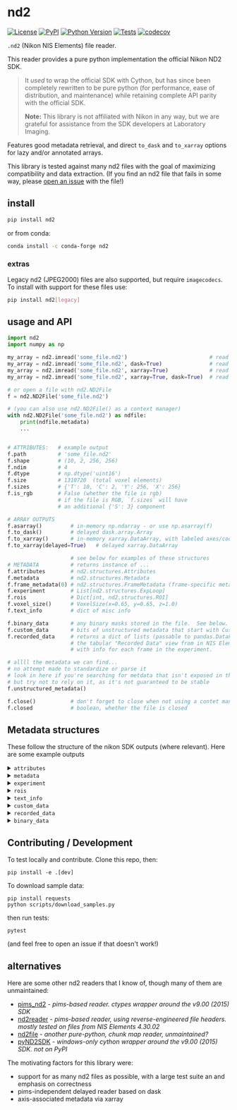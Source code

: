 # nd2

[![License](https://img.shields.io/pypi/l/nd2.svg?color=green)](https://github.com/tlambert03/nd2/raw/main/LICENSE)
[![PyPI](https://img.shields.io/pypi/v/nd2.svg?color=green)](https://pypi.org/project/nd2)
[![Python Version](https://img.shields.io/pypi/pyversions/nd2.svg?color=green)](https://python.org)
[![Tests](https://github.com/tlambert03/nd2/actions/workflows/ci.yml/badge.svg)](https://github.com/tlambert03/nd2/actions/workflows/ci.yml)
[![codecov](https://codecov.io/gh/tlambert03/nd2/branch/main/graph/badge.svg)](https://codecov.io/gh/tlambert03/nd2)

`.nd2` (Nikon NIS Elements) file reader.

This reader provides a pure python implementation the official Nikon ND2 SDK.

> It *used* to wrap the official SDK with Cython, but has since been completely
> rewritten to be pure python (for performance, ease of distribution, and
> maintenance) while retaining complete API parity with the official SDK.
>
> **Note:** This library is not affiliated with Nikon in any way, but we are
> grateful for assistance from the SDK developers at Laboratory Imaging.

Features good metadata retrieval, and direct `to_dask` and `to_xarray` options
for lazy and/or annotated arrays.

This library is tested against many nd2 files with the goal of maximizing
compatibility and data extraction. (If you find an nd2 file that fails in some
way, please [open an issue](https://github.com/tlambert03/nd2/issues/new) with
the file!)

## install

```sh
pip install nd2
```

or from conda:

```sh
conda install -c conda-forge nd2
```

### extras

Legacy nd2 (JPEG2000) files are also supported, but require `imagecodecs`.  To install with support for these files use:

```sh
pip install nd2[legacy]
```

## usage and API

```python
import nd2
import numpy as np

my_array = nd2.imread('some_file.nd2')                          # read to numpy array
my_array = nd2.imread('some_file.nd2', dask=True)               # read to dask array
my_array = nd2.imread('some_file.nd2', xarray=True)             # read to xarray
my_array = nd2.imread('some_file.nd2', xarray=True, dask=True)  # read file to dask-xarray

# or open a file with nd2.ND2File
f = nd2.ND2File('some_file.nd2')

# (you can also use nd2.ND2File() as a context manager)
with nd2.ND2File('some_file.nd2') as ndfile:
    print(ndfile.metadata)
    ...


# ATTRIBUTES:   # example output
f.path          # 'some_file.nd2'
f.shape         # (10, 2, 256, 256)
f.ndim          # 4
f.dtype         # np.dtype('uint16')
f.size          # 1310720  (total voxel elements)
f.sizes         # {'T': 10, 'C': 2, 'Y': 256, 'X': 256}
f.is_rgb        # False (whether the file is rgb)
                # if the file is RGB, `f.sizes` will have
                # an additional {'S': 3} component

# ARRAY OUTPUTS
f.asarray()         # in-memory np.ndarray - or use np.asarray(f)
f.to_dask()         # delayed dask.array.Array
f.to_xarray()       # in-memory xarray.DataArray, with labeled axes/coords
f.to_xarray(delayed=True)   # delayed xarray.DataArray

                    # see below for examples of these structures
# METADATA          # returns instance of ...
f.attributes        # nd2.structures.Attributes
f.metadata          # nd2.structures.Metadata
f.frame_metadata(0) # nd2.structures.FrameMetadata (frame-specific meta)
f.experiment        # List[nd2.structures.ExpLoop]
f.rois              # Dict[int, nd2.structures.ROI]
f.voxel_size()      # VoxelSize(x=0.65, y=0.65, z=1.0)
f.text_info         # dict of misc info

f.binary_data       # any binary masks stored in the file.  See below.
f.custom_data       # bits of unstructured metadata that start with CustomData
f.recorded_data     # returns a dict of lists (passable to pandas.DataFrame) that
                    # the tabular "Recorded Data" view from in NIS Elements/Viewer
                    # with info for each frame in the experiment.

# allll the metadata we can find...
# no attempt made to standardize or parse it
# look in here if you're searching for metdata that isn't exposed in the above
# but try not to rely on it, as it's not guaranteed to be stable
f.unstructured_metadata()

f.close()           # don't forget to close when not using a contet manager!
f.closed            # boolean, whether the file is closed
```

## Metadata structures

These follow the structure of the nikon SDK outputs (where relevant).
Here are some example outputs

<details>

<summary><code>attributes</code></summary>

```python
Attributes(
    bitsPerComponentInMemory=16,
    bitsPerComponentSignificant=16,
    componentCount=2,
    heightPx=32,
    pixelDataType='unsigned',
    sequenceCount=60,
    widthBytes=128,
    widthPx=32,
    compressionLevel=None,
    compressionType=None,
    tileHeightPx=None,
    tileWidthPx=None,
    channelCount=2
)
```

</details>

<details>

<summary><code>metadata</code></summary>

*Note: the `metadata` for legacy (JPEG2000) files will be a plain unstructured dict.*

```python
Metadata(
    contents=Contents(channelCount=2, frameCount=60),
    channels=[
        Channel(
            channel=ChannelMeta(name='Widefield Green', index=0, colorRGB=65371, emissionLambdaNm=535.0, excitationLambdaNm=None),
            loops=LoopIndices(NETimeLoop=None, TimeLoop=0, XYPosLoop=1, ZStackLoop=2),
            microscope=Microscope(
                objectiveMagnification=10.0,
                objectiveName='Plan Fluor 10x Ph1 DLL',
                objectiveNumericalAperture=0.3,
                zoomMagnification=1.0,
                immersionRefractiveIndex=1.0,
                projectiveMagnification=None,
                pinholeDiameterUm=None,
                modalityFlags=['fluorescence']
            ),
            volume=Volume(
                axesCalibrated=[True, True, True],
                axesCalibration=[0.652452890023035, 0.652452890023035, 1.0],
                axesInterpretation=(
                    <AxisInterpretation.distance: 'distance'>,
                    <AxisInterpretation.distance: 'distance'>,
                    <AxisInterpretation.distance: 'distance'>
                ),
                bitsPerComponentInMemory=16,
                bitsPerComponentSignificant=16,
                cameraTransformationMatrix=[-0.9998932296054086, -0.014612644841559427, 0.014612644841559427, -0.9998932296054086],
                componentCount=1,
                componentDataType='unsigned',
                voxelCount=[32, 32, 5],
                componentMaxima=[0.0],
                componentMinima=[0.0],
                pixelToStageTransformationMatrix=None
            )
        ),
        Channel(
            channel=ChannelMeta(name='Widefield Red', index=1, colorRGB=22015, emissionLambdaNm=620.0, excitationLambdaNm=None),
            loops=LoopIndices(NETimeLoop=None, TimeLoop=0, XYPosLoop=1, ZStackLoop=2),
            microscope=Microscope(
                objectiveMagnification=10.0,
                objectiveName='Plan Fluor 10x Ph1 DLL',
                objectiveNumericalAperture=0.3,
                zoomMagnification=1.0,
                immersionRefractiveIndex=1.0,
                projectiveMagnification=None,
                pinholeDiameterUm=None,
                modalityFlags=['fluorescence']
            ),
            volume=Volume(
                axesCalibrated=[True, True, True],
                axesCalibration=[0.652452890023035, 0.652452890023035, 1.0],
                axesInterpretation=(
                    <AxisInterpretation.distance: 'distance'>,
                    <AxisInterpretation.distance: 'distance'>,
                    <AxisInterpretation.distance: 'distance'>
                ),
                bitsPerComponentInMemory=16,
                bitsPerComponentSignificant=16,
                cameraTransformationMatrix=[-0.9998932296054086, -0.014612644841559427, 0.014612644841559427, -0.9998932296054086],
                componentCount=1,
                componentDataType='unsigned',
                voxelCount=[32, 32, 5],
                componentMaxima=[0.0],
                componentMinima=[0.0],
                pixelToStageTransformationMatrix=None
            )
        )
    ]
)
```

</details>

<details>

<summary><code>experiment</code></summary>

```python
[
    TimeLoop(
        count=3,
        nestingLevel=0,
        parameters=TimeLoopParams(
            startMs=0.0,
            periodMs=1.0,
            durationMs=0.0,
            periodDiff=PeriodDiff(avg=16278.339965820312, max=16411.849853515625, min=16144.830078125)
        ),
        type='TimeLoop'
    ),
    XYPosLoop(
        count=4,
        nestingLevel=1,
        parameters=XYPosLoopParams(
            isSettingZ=True,
            points=[
                Position(stagePositionUm=[26950.2, -1801.6000000000001, 498.46000000000004], pfsOffset=None, name=None),
                Position(stagePositionUm=[31452.2, -1801.6000000000001, 670.7], pfsOffset=None, name=None),
                Position(stagePositionUm=[35234.3, 2116.4, 664.08], pfsOffset=None, name=None),
                Position(stagePositionUm=[40642.9, -3585.1000000000004, 555.12], pfsOffset=None, name=None)
            ]
        ),
        type='XYPosLoop'
    ),
    ZStackLoop(count=5, nestingLevel=2, parameters=ZStackLoopParams(homeIndex=2, stepUm=1.0, bottomToTop=True, deviceName='Ti2 ZDrive'), type='ZStackLoop')
]
```

</details>

<details>

<summary><code>rois</code></summary>

ROIs found in the metadata are available at `ND2File.rois`, which is a
`dict` of `nd2.structures.ROI` objects, keyed by the ROI ID:

```python
{
    1: ROI(
        id=1,
        info=RoiInfo(
            shapeType=<RoiShapeType.Rectangle: 3>,
            interpType=<InterpType.StimulationROI: 4>,
            cookie=1,
            color=255,
            label='',
            stimulationGroup=0,
            scope=1,
            appData=0,
            multiFrame=False,
            locked=False,
            compCount=2,
            bpc=16,
            autodetected=False,
            gradientStimulation=False,
            gradientStimulationBitDepth=0,
            gradientStimulationLo=0.0,
            gradientStimulationHi=0.0
        ),
        guid='{87190352-9B32-46E4-8297-C46621C1E1EF}',
        animParams=[
            AnimParam(
                timeMs=0.0,
                enabled=1,
                centerX=-0.4228425369685782,
                centerY=-0.5194951478743071,
                centerZ=0.0,
                rotationZ=0.0,
                boxShape=BoxShape(
                    sizeX=0.21256931608133062,
                    sizeY=0.21441774491682075,
                    sizeZ=0.0
                ),
                extrudedShape=ExtrudedShape(sizeZ=0, basePoints=[])
            )
        ]
    ),
    ...
}
```

</details>

<details>

<summary><code>text_info</code></summary>

```python
{
    'capturing': 'Flash4.0, SN:101412\r\nSample 1:\r\n  Exposure: 100 ms\r\n  Binning: 1x1\r\n  Scan Mode: Fast\r\nSample 2:\r\n  Exposure: 100 ms\r\n  Binning: 1x1\r\n  Scan Mode: Fast',
    'date': '9/28/2021  9:41:27 AM',
    'description': 'Metadata:\r\nDimensions: T(3) x XY(4) x λ(2) x Z(5)\r\nCamera Name: Flash4.0, SN:101412\r\nNumerical Aperture: 0.3\r\nRefractive Index: 1\r\nNumber of Picture Planes: 2\r\nPlane #1:\r\n Name: Widefield Green\r\n Component Count: 1\r\n Modality: Widefield Fluorescence\r\n Camera Settings:   Exposure: 100 ms\r\n  Binning: 1x1\r\n  Scan Mode: Fast\r\n Microscope Settings:   Nikon Ti2, FilterChanger(Turret-Lo): 3 (FITC)\r\n  Nikon Ti2, Shutter(FL-Lo): Open\r\n  Nikon Ti2, Shutter(DIA LED): Closed\r\n  Nikon Ti2, Illuminator(DIA): Off\r\n  Nikon Ti2, Illuminator(DIA) Iris intensity: 3.0\r\n  Analyzer Slider: Extracted\r\n  Analyzer Cube: Extracted\r\n  Condenser: 1 (Shutter)\r\n  PFS, state: On\r\n  PFS, offset: 7959\r\n  PFS, mirror: Inserted\r\n  PFS, Dish Type: Glass\r\n  Zoom: 1.00x\r\n  Sola, Shutter(Sola): Active\r\n  Sola, Illuminator(Sola) Voltage: 100.0\r\nPlane #2:\r\n Name: Widefield Red\r\n Component Count: 1\r\n Modality: Widefield Fluorescence\r\n Camera Settings:   Exposure: 100 ms\r\n  Binning: 1x1\r\n  Scan Mode: Fast\r\n Microscope Settings:   Nikon Ti2, FilterChanger(Turret-Lo): 4 (TRITC)\r\n  Nikon Ti2, Shutter(FL-Lo): Open\r\n  Nikon Ti2, Shutter(DIA LED): Closed\r\n  Nikon Ti2, Illuminator(DIA): Off\r\n  Nikon Ti2, Illuminator(DIA) Iris intensity: 1.5\r\n  Analyzer Slider: Extracted\r\n  Analyzer Cube: Extracted\r\n  Condenser: 1 (Shutter)\r\n  PFS, state: On\r\n  PFS, offset: 7959\r\n  PFS, mirror: Inserted\r\n  PFS, Dish Type: Glass\r\n  Zoom: 1.00x\r\n  Sola, Shutter(Sola): Active\r\n  Sola, Illuminator(Sola) Voltage: 100.0\r\nTime Loop: 3\r\n- Equidistant (Period 1 ms)\r\nZ Stack Loop: 5\r\n- Step: 1 µm\r\n- Device: Ti2 ZDrive',
    'optics': 'Plan Fluor 10x Ph1 DLL'
}
```

</details>

<details>

<summary><code>custom_data</code></summary>

No attempt is made to parse this data.  It will vary from file to file, but you may find something useful here:

```python
{
    'StreamDataV1_0': {
        'Vector_StreamAnalogIn': '',
        'Vector_StreamDigitalIn': '',
        'Vector_AnalogIn': '',
        'Vector_DigitalIn': '',
        'Vector_Other': '',
        'Vector_StreamAnalogOut': '',
        'Vector_StreamDigitalOut': '',
        'Vector_AnalogOut': '',
        'Vector_DigitalOut': ''
    },
    'NDControlV1_0': {
        'NDControl': {
            'LoopState': {'no_name': [529, 529, 529, 529, 529]},
            'PlayFPS': {'no_name': [20.0, 20.0, 0.0, 20.0, 0.0]},
            'LoopSize': {'no_name': [3, 4, 0, 5, 0]},
            'LoopPosition': {'no_name': [2, 3, 0, 4, 0]},
            'LoopSelection': {'no_name': [b'AAAA', b'AAAAAA==', b'', b'AAAAAAA=', b'']},
            'LoopRangeSelection': {'no_name': [b'AQEB', b'AQEBAQ==', b'', b'AQEBAQE=', b'']},
            'LoopEventSelection': {'no_name': [b'AAAA', b'AAAAAA==', b'', b'AAAAAAA=', b'']},
            'FramesInRange': '',
            'LoopStep': {'no_name': [0, 0, 0, 0, 0]},
            'UserEventType': 2,
            'SelectionStyle': 0,
            'FramesBefore': 2,
            'FramesAfter': 1,
            'TimeBefore': 1.0,
            'TimeAfter': 1.0
        }
    },
    'LUTDataV1_0': {
        'ViewLut': True,
        'LutParam': {
            'Gradient': 0,
            'GradientBrightField': 0,
            'MinSrc': 0,
            'MaxSrc': 65535,
            'GammaSrc': 1.0,
            'MinDst': 0,
            'MaxDst': 65535,
            'ColorSpace': 4,
            'Representation': 0,
            'LutComponentCount': 2,
            'GroupCount': 1,
            'CompLutParam': {
                '00': {'MinSrc': [82, 0.0], 'MaxSrc': [113, 1.0], 'GammaSrc': 1.0, 'MinDst': 0, 'MaxDst': 65535, 'Group': 0},
                '01': {'MinSrc': [82, 0.0], 'MaxSrc': [114, 1.0], 'GammaSrc': 1.0, 'MinDst': 0, 'MaxDst': 65535, 'Group': 0},
                '02': {'MinSrc': [0, 0.0], 'MaxSrc': [65535, 1.0], 'GammaSrc': 1.0, 'MinDst': 0, 'MaxDst': 65535, 'Group': 0}
            },
            'LutDataSpectral': {
                'GainTrueColor': 1.0,
                'OffsetTrueColor': 0.0,
                'GainGrayScale': 1.0,
                'OffsetGrayScal': 0.0,
                'SpectralColorMode': 0,
                'Group00': {
                    'ColorGroup': 16711680,
                    'ColorCustom': 16711680,
                    'GainCustom': 1.0,
                    'OffsetCustom': 0.0,
                    'GainGrouped': 1.0,
                    'OffsetGrouped': 0.0
                }
            }
        },
        'EnableAutoContrast': True,
        'EnableAutoWhite': True,
        'AutoWhiteColor': 16777215,
        'RatioDesc': {
            'Numer': 0,
            'Denom': 1,
            'NumOffset': 0,
            'DenOffset': 0,
            'Min': 0.0,
            'Max': 2.0,
            'BkgndSize': 0,
            'Calibrated': True,
            'Cal.dKd': 224.0,
            'Cal.dVisc': 1.0,
            'Cal.dFmin': 255.0,
            'Cal.dFmax': 1.0,
            'Cal.dRmin': 0.0,
            'Cal.dRmax': 2.0,
            'Cal.dTMeasCalMin': 0.0,
            'Cal.dTMeasCalMax': 0.0,
            'PickFromGraph': True,
            'RatioViewEnabled': True
        },
        'GraphSelected': -1,
        'GraphVerticalSplit': True,
        'GrayGraph': True,
        'ShowAllComp': True,
        'ShowSpectralGraph': True,
        'GraphScale': 0,
        'GraphZoom00': 1.0,
        'GraphOffset00': 0.0,
        'GraphZoom01': 1.0,
        'GraphOffset01': 0.0,
        'GraphZoom02': 1.0,
        'GraphOffset02': 0.0
    },
    'GrabberCameraSettingsV1_0': {
        'GrabberCameraSettings': {
            'CameraUniqueName': 'Hamamatsu C11440-22C SN:101412',
            'CameraUserName': 'Flash4.0, SN:101412',
            'CameraFamilyName': 'ecmC11440_22C',
            'OverloadedUniqueName': '',
            'ModifiedAtJDN': 2459486.07103009,
            'FormatFast': {
                'Desc': {
                    'UniqueName': 'FMT 1x1 16',
                    'Interpretation': 1,
                    'FQModeUsage': 15,
                    'CanExecAsyncSampleGet': True,
                    'Fps': 30.00300030003,
                    'Sensitivity': 1.0,
                    'SensorPixels': {'cx': 2048, 'cy': 2044},
                    'SensorMicrons': {'cx': 13312, 'cy': 13286},
                    'SensorMin': {'cx': 4, 'cy': 4},
                    'SensorStep': {'cx': 2, 'cy': 2},
                    'BinningX': 1.0,
                    'BinningY': 1.0,
                    'SensorSource': {'left': 0, 'top': 0, 'right': 2048, 'bottom': 2044},
                    'FormatText': '16-bit - No Binning',
                    'FormatDesc': '16-bit - No Binning (30.0 FPS)',
                    'CamCorrReq': True,
                    'Comp': 1,
                    'Bpc': 16,
                    'UsageFlags': 1
                },
                'SensorUser': {'left': 512, 'top': 512, 'right': 544, 'bottom': 544}
            },
            'FormatQuality': {
                'Desc': {
                    'UniqueName': 'FMT 1x1 16',
                    'Interpretation': 1,
                    'FQModeUsage': 15,
                    'CanExecAsyncSampleGet': True,
                    'Fps': 30.00300030003,
                    'Sensitivity': 1.0,
                    'SensorPixels': {'cx': 2048, 'cy': 2044},
                    'SensorMicrons': {'cx': 13312, 'cy': 13286},
                    'SensorMin': {'cx': 4, 'cy': 4},
                    'SensorStep': {'cx': 2, 'cy': 2},
                    'BinningX': 1.0,
                    'BinningY': 1.0,
                    'SensorSource': {'left': 0, 'top': 0, 'right': 2048, 'bottom': 2044},
                    'FormatText': '16-bit - No Binning',
                    'FormatDesc': '16-bit - No Binning (30.0 FPS)',
                    'CamCorrReq': True,
                    'Comp': 1,
                    'Bpc': 16,
                    'UsageFlags': 1
                },
                'SensorUser': {'left': 512, 'top': 512, 'right': 544, 'bottom': 544}
            },
            'PropertiesFast': {
                'Exposure': 100.0,
                'LiveSpeedUp': 1,
                'CaptureQuality': 75,
                'CaptureMaxExposure': 10000.0,
                'QuantilRelative': True,
                'QuantilPromile': 0.1,
                'QuantilPixels': 100,
                'EnableAutoExposure': True,
                'ScanMode': 2,
                'Average': 1,
                'Integrate': 1,
                'AverageToQuality': 0.0,
                'AverageCH': '',
                'IntegrateCH': '',
                'AverageToQualityCH': '',
                'IntegrateToQualityCH': '',
                'FlexibleHeight': -1,
                'Negate': 0,
                'MultiExcitation': ''
            },
            'PropertiesFast_Extra': {'PropGroupCount': 0, 'PropGroupUsageArray': {}, 'PropGroupNameArray': {}},
            'PropertiesQuality': {
                'Exposure': 100.0,
                'LiveSpeedUp': 1,
                'CaptureQuality': 75,
                'CaptureMaxExposure': 10000.0,
                'QuantilRelative': True,
                'QuantilPromile': 0.1,
                'QuantilPixels': 100,
                'EnableAutoExposure': True,
                'ScanMode': 2,
                'Average': 1,
                'Integrate': 1,
                'AverageToQuality': 0.0,
                'AverageCH': '',
                'IntegrateCH': '',
                'AverageToQualityCH': '',
                'IntegrateToQualityCH': '',
                'FlexibleHeight': -1,
                'Negate': 0,
                'MultiExcitation': ''
            },
            'PropertiesQuality_Extra': {
                'PropGroupCount': 1,
                'PropGroupUsageArray': {'0': 0},
                'PropGroupNameArray': {'0': 'Use Stored ROI'}
            },
            'Metadata': {
                'Key': 'MV=0,TA=0,CH=1',
                'ChannelCount': 1,
                'Channels': {
                    'Channel_0': {
                        'Color': 22015,
                        'Name': 'Widefield Red',
                        'EmWavelength': 620.0,
                        'ChannelIsActive': True,
                        'ExWavelength': 540.5,
                        'MaxSaturatedValue': 4294967295
                    }
                }
            },
            'LightPath': {
                'TypeID': 0,
                'ExcitationSourceKey': 'LIGHT-EPI',
                'ExcitationSourceName': '',
                'EPIAdditionalFilterKey': '',
                'EPIAdditionalFilterName': '',
                'DIAAdditionalFilterKey': '',
                'DIAAdditionalFilterName': '',
                'LastEmissionFilterKey1': 'Turret-Lo',
                'LastEmissionFilterName1': 'Nikon Ti2, FilterChanger(Turret-Lo)',
                'SetColorManually': True,
                'MultiViewEnabled': True,
                'UpdateLPAutomatically': True
            },
            'ROI': {'Left': 512, 'Top': 512, 'Right': 544, 'Bottom': 544}
        },
        'GrabberCameraSettingsFQMode': 1
    },
    'CustomDataV2_0': {
        'CustomTagDescription_v1.0': {
            'Tag0': {'ID': 'Camera_ExposureTime1', 'Type': 3, 'Group': 2, 'Size': 60, 'Desc': 'Exposure Time', 'Unit': 'ms'},
            'Tag1': {'ID': 'PFS_OFFSET', 'Type': 2, 'Group': 1, 'Size': 60, 'Desc': 'PFS Offset', 'Unit': ''},
            'Tag2': {'ID': 'PFS_STATUS', 'Type': 2, 'Group': 1, 'Size': 60, 'Desc': 'PFS Status', 'Unit': ''},
            'Tag3': {'ID': 'X', 'Type': 3, 'Group': 1, 'Size': 60, 'Desc': 'X Coord', 'Unit': 'µm'},
            'Tag4': {'ID': 'Y', 'Type': 3, 'Group': 1, 'Size': 60, 'Desc': 'Y Coord', 'Unit': 'µm'},
            'Tag5': {'ID': 'Z', 'Type': 3, 'Group': 1, 'Size': 60, 'Desc': 'Z Coord', 'Unit': 'µm'},
            'Tag6': {'ID': 'Z1', 'Type': 3, 'Group': 1, 'Size': 60, 'Desc': 'Ti2 ZDrive', 'Unit': 'µm'}
        }
    },
    'AppInfo_V1_0': {
        'SWNameString': 'NIS-Elements AR',
        'GrabberString': 'Hamamatsu',
        'VersionString': '5.20.02 (Build 1453)',
        'CopyrightString': 'Copyright © 1991-2019  Laboratory Imaging,  http://www.lim.cz',
        'CompanyString': 'NIKON Corporation',
        'NFRString': ''
    },
    'AcqTimeV1_0': 2459486.07044662
}
```

</details>

<details>

<summary><code>recorded_data</code></summary>

This property returns a `dict` of equal-length sequences.
It matches the tabular data reported in the `Image Properties > Recorded Data` tab of the NIS Viewer.

(There will be a column for each tag in the `CustomDataV2_0` section of `custom_data` above.)

```python
{
    'Time [s]': array([ 1.32686654,  1.69089657,  2.04194662,  2.38194662,  2.63795663,
        8.7022286 ,  9.03626864,  9.33031869,  9.63934872,  9.90636874,
       11.48143856, 11.7964786 , 12.0894786 , 12.37153866, 12.66546859]),
    'Z-Series': array([-2., -1.,  0.,  1.,  2., -2., -1.,  0.,  1.,  2., -2., -1.,  0.,
        1.,  2.]),
    'Exposure Time [ms]': array([100., 100., 100., 100., 100., 100., 100., 100., 100., 100., 100.,
       100., 100., 100., 100.]),
    'PFS Offset []': array([0, 0, 0, 0, 0, 0, 0, 0, 0, 0, 0, 0, 0, 0, 0], dtype=int32),
    'PFS Status []': array([0, 0, 0, 0, 0, 0, 0, 0, 0, 0, 0, 0, 0, 0, 0], dtype=int32),
    'X Coord [µm]': array([31452.2, 31452.2, 31452.2, 31452.2, 31452.2, 31452.2, 31452.2,
       31452.2, 31452.2, 31452.2, 31452.2, 31452.2, 31452.2, 31452.2,
       31452.2]),
    'Y Coord [µm]': array([-1801.6, -1801.6, -1801.6, -1801.6, -1801.6, -1801.6, -1801.6,
       -1801.6, -1801.6, -1801.6, -1801.6, -1801.6, -1801.6, -1801.6,
       -1801.6]),
    'Z Coord [µm]': array([552.74, 553.74, 554.74, 555.74, 556.74, 552.7 , 553.7 , 554.68,
       555.7 , 556.64, 552.68, 553.68, 554.68, 555.68, 556.68]),
    'Ti2 ZDrive [µm]': array([552.74, 553.74, 554.74, 555.74, 556.74, 552.7 , 553.7 , 554.68,
       555.7 , 556.64, 552.68, 553.68, 554.68, 555.68, 556.68])
}
```

You can pass the output of `recorded_data` to `pandas.DataFrame`:

```python
In [13]: pd.DataFrame(nd2file.recorded_data)
Out[13]:
     Time [s]  Z-Series  Exposure Time [ms]  PFS Offset []  PFS Status []  X Coord [µm]  Y Coord [µm]  Z Coord [µm]  Ti2 ZDrive [µm]
0    1.326867      -2.0               100.0              0              0       31452.2       -1801.6        552.74           552.74
1    1.690897      -1.0               100.0              0              0       31452.2       -1801.6        553.74           553.74
2    2.041947       0.0               100.0              0              0       31452.2       -1801.6        554.74           554.74
3    2.381947       1.0               100.0              0              0       31452.2       -1801.6        555.74           555.74
4    2.637957       2.0               100.0              0              0       31452.2       -1801.6        556.74           556.74
5    8.702229      -2.0               100.0              0              0       31452.2       -1801.6        552.70           552.70
6    9.036269      -1.0               100.0              0              0       31452.2       -1801.6        553.70           553.70
7    9.330319       0.0               100.0              0              0       31452.2       -1801.6        554.68           554.68
8    9.639349       1.0               100.0              0              0       31452.2       -1801.6        555.70           555.70
9    9.906369       2.0               100.0              0              0       31452.2       -1801.6        556.64           556.64
10  11.481439      -2.0               100.0              0              0       31452.2       -1801.6        552.68           552.68
11  11.796479      -1.0               100.0              0              0       31452.2       -1801.6        553.68           553.68
12  12.089479       0.0               100.0              0              0       31452.2       -1801.6        554.68           554.68
13  12.371539       1.0               100.0              0              0       31452.2       -1801.6        555.68           555.68
14  12.665469       2.0               100.0              0              0       31452.2       -1801.6        556.68           556.68

```

</details>

<details>

<summary><code>binary_data</code></summary>

This property returns an `nd2.BinaryLayers` object representing all of the
binary masks in the nd2 file.

A `nd2.BinaryLayers` object is a sequence of individual `nd2.BinaryLayer`
objects (one for each binary layer found in the file).  Each `BinaryLayer` in
the sequence is a named tuple that has, among other things, a `name` attribute,
and a `data` attribute that is list of numpy arrays (one for each frame in the
experiment) or `None` if the binary layer had no data in that frame.

The most common use case will be to cast either the entire `BinaryLayers` object
or an individual `BinaryLayer` to a `numpy.ndarray`:

```python
>>> import nd2
>>> nd2file = nd2.ND2File('path/to/file.nd2')
>>> binary_layers = nd2file.binary_data

# The output array will have shape
# (n_binary_layers, *coord_shape, *frame_shape).
>>> np.asarray(binary_layers)
```

For example, if the data in the nd2 file has shape `(nT, nZ, nC, nY, nX)`, and
there are 4 binary layers, then the output of `np.asarray(nd2file.binary_data)` will
have shape `(4, nT, nZ, nY, nX)`.  (Note that the `nC` dimension is not present
in the output array, and the binary layers are always in the first axis).

You can also cast an individual `BinaryLayer` to a numpy array:

```python
>>> binary_layer = binary_layers[0]
>>> np.asarray(binary_layer)
```

</details>

## Contributing / Development

To test locally and contribute.  Clone this repo, then:

```
pip install -e .[dev]
```

To download sample data:

```
pip install requests
python scripts/download_samples.py
```

then run tests:

```
pytest
```

(and feel free to open an issue if that doesn't work!)

## alternatives

Here are some other nd2 readers that I know of, though many
of them are unmaintained:

- [pims_nd2](https://github.com/soft-matter/pims_nd2) - *pims-based reader.
  ctypes wrapper around the v9.00 (2015) SDK*
- [nd2reader](https://github.com/rbnvrw/nd2reader) - *pims-based reader, using
  reverse-engineered file headers. mostly tested on files from NIS Elements
  4.30.02*
- [nd2file](https://github.com/csachs/nd2file) - *another pure-python, chunk map
  reader, unmaintained?*
- [pyND2SDK](https://github.com/aarpon/pyND2SDK) - *windows-only cython wrapper
  around the v9.00 (2015) SDK. not on PyPI*

The motivating factors for this library were:

- support for as many nd2 files as possible, with a large test suite
  an and emphasis on correctness
- pims-independent delayed reader based on dask
- axis-associated metadata via xarray
